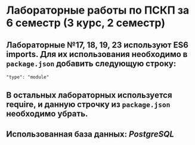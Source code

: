 # Лабораторные работы по ПСКП за 6 семестр (3 курс, 2 семестр)
## Лабораторные №17, 18, 19, 23 используют ES6 imports. Для их использования необходимо в `package.json` добавить следующую строку:
    "type": "module"
## В остальных лабораторных используется require, и данную строчку из `package.json` необходимо убрать.
## Использованная база данных: <b><i>PostgreSQL</i></b>

